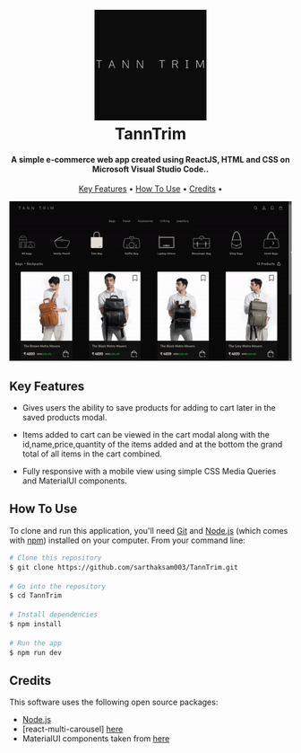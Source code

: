 <h1 align="center">
  <br>
  <a href="#"><img src="https://github.com/sarthaksam003/TannTrim/blob/main/public/readmefileicon.png" alt="TannTrim" width="200"></a>
  <br>
  TannTrim
  <br>
</h1>

<h4 align="center">A simple e-commerce web app created using ReactJS, HTML and CSS on Microsoft Visual Studio Code.</a>.</h4>

<p align="center">
  <a href="#key-features">Key Features</a> •
  <a href="#how-to-use">How To Use</a> •
  <a href="#credits">Credits</a> •
</p>

<div style="text-align:center,display:block">
<img src = "https://github.com/sarthaksam003/TannTrim/blob/main/public/readmefile.gif" alt="TannTrim-gif" ></img>
</div>

## Key Features

- Gives users the ability to save products for adding to cart later in the saved products modal.

- Items added to cart can be viewed in the cart modal along with the id,name,price,quantity of the items added and at the bottom the grand total of all items in the cart combined.

- Fully responsive with a mobile view using simple CSS Media Queries and MaterialUI components.

## How To Use

To clone and run this application, you'll need [Git](https://git-scm.com) and [Node.js](https://nodejs.org/en/download/) (which comes with [npm](http://npmjs.com)) installed on your computer. From your command line:

```bash
# Clone this repository
$ git clone https://github.com/sarthaksam003/TannTrim.git

# Go into the repository
$ cd TannTrim

# Install dependencies
$ npm install

# Run the app
$ npm run dev
```

## Credits

This software uses the following open source packages:

- [Node.js](https://nodejs.org/)
- [react-multi-carousel] [here](https://www.npmjs.com/package/react-multi-carousel)
- MaterialUI components taken from [here](https://mui.com/material-ui/)
